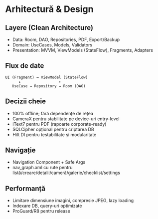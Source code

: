 # Arhitectură & Design

## Layere (Clean Architecture)
- Data: Room, DAO, Repositories, PDF, Export/Backup
- Domain: UseCases, Models, Validators
- Presentation: MVVM, ViewModels (StateFlow), Fragments, Adapters

## Flux de date
```
UI (Fragment) ↔ ViewModel (StateFlow)
      ↓                 ↑
   UseCase ↔ Repository ↔ Room (DAO)
```

## Decizii cheie
- 100% offline; fără dependențe de rețea
- CameraX pentru stabilitate pe device-uri entry-level
- iText7 pentru PDF (rapoarte corporate-ready)
- SQLCipher opțional pentru criptarea DB
- Hilt DI pentru testabilitate și modularitate

## Navigație
- Navigation Component + Safe Args
- nav_graph.xml cu rute pentru listă/creare/detalii/cameră/galerie/checklist/settings

## Performanță
- Limitare dimensiune imagini, compresie JPEG, lazy loading
- Indexare DB, query-uri optimizate
- ProGuard/R8 pentru release
